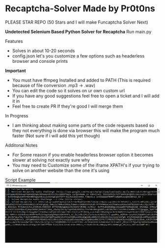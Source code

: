 # Recaptcha-Solver Made by Pr0t0ns
PLEASE STAR REPO (50 Stars and I will make Funcaptcha Solver Next)

**Undetected Selenium Based Python Solver for Recaptcha**
Run main.py

Features
* Solves in about 10-20 seconds
* config.json let's you customize a few options such as headerless browser and console prints

**Important**
* You must have ffmpeg Installed and added to PATH (This is required because of file conversion .mp3 -> .wav)
* You can edit the code so it solves on ur own custom url
* If you have any good suggestions feel free to open a ticket and I will add it in
* Feel free to create PR If they're good I will merge them

In Progress
* I am thinking about making some parts of the code requests based so they not everything is done via browser this will make the program much faster (Not sure if i will add this yet though)

Additonal Notes
* For Some reason if you enable headerless browser option it becomes slower at solving not exactly sure why
* You may need to Customize some of the iframe XPATH's if your trying to solve on another website than the one it's using

Script Example
![Screenshot of Solved Recaptcha using Script](https://raw.githubusercontent.com/Pr0t0ns/Recaptcha-Solver/main/solved.PNG?raw=true)
